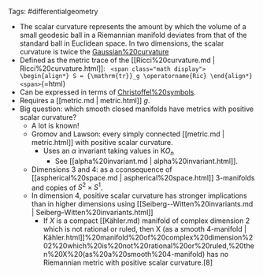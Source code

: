 












Tags: \#differentialgeometry

-   The scalar curvature represents the amount by which the volume of a small geodesic ball in a Riemannian manifold deviates from that of the standard ball in Euclidean space. In two dimensions, the scalar curvature is twice the [Gaussian%20curvature](Gaussian%20curvature)
-   Defined as the metric trace of the [[Ricci%20curvature.md | Ricci%20curvature.html]]: `
    <span class="math display">
    \begin{align*}
    S = {\mathrm{tr}}_g \operatorname{Ric}
    \end{align*}
    <span>`{=html}
-   Can be expressed in terms of [Christoffel%20symbols](Christoffel%20symbols).
-   Requires a [[metric.md | metric.html]] $g$.
-   Big question: which smooth closed manifolds have metrics with positive scalar curvature?
    -   A lot is known!
    -   Gromov and Lawson: every simply connected [[metric.md | metric.html]] with positive scalar curvature.
        -   Uses an $\alpha$ invariant taking values in ${\mathsf{K}}O_n$
            -   See [[alpha%20invariant.md | alpha%20invariant.html]].
    -   Dimensions 3 and 4: as a cconsequence of [[aspherical%20space.md | aspherical%20space.html]] 3-manifolds and copies of $S^2 \times S^1$.
    -   In dimension 4, positive scalar curvature has stronger implications than in higher dimensions using [[Seiberg--Witten%20invariants.md | Seiberg–Witten%20invariants.html]]
        -   If $X$ is a compact [[Kähler.md) manifold of complex dimension 2 which is not rational or ruled, then X (as a smooth 4-manifold | Kähler.html]]%20manifold%20of%20complex%20dimension%202%20which%20is%20not%20rational%20or%20ruled,%20then%20X%20(as%20a%20smooth%204-manifold) has no Riemannian metric with positive scalar curvature.\[8\]
